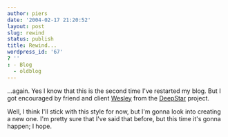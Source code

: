 ```yaml
---
author: piers
date: '2004-02-17 21:20:52'
layout: post
slug: rewind
status: publish
title: Rewind...
wordpress_id: '67'
? ''
: - Blog
  - oldblog
---
```


...again. Yes I know that this is the second time I've restarted my blog. But
I got encouraged by friend and client
[Wesley](http://www.livejournal.com/~kingsbishop/) from the
[DeepStar](http://www.deepstar.org/) project.

Well, I think I'll stick with this style for now, but I'm gonna look into
creating a new one. I'm pretty sure that I've said that before, but this time
it's gonna happen; I hope.

